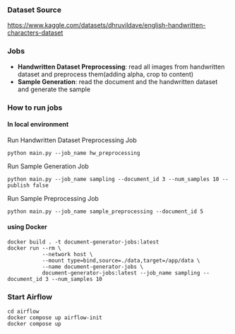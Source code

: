 ### Dataset Source
https://www.kaggle.com/datasets/dhruvildave/english-handwritten-characters-dataset

### Jobs
- <b>Handwritten Dataset Preprocessing</b>: read all images from handwritten dataset and preprocess them(adding alpha, crop to content)
- <b>Sample Generation</b>: read the document and the handwritten dataset and generate the sample


### How to run jobs

#### In local environment

Run Handwritten Dataset Preprocessing Job
```
python main.py --job_name hw_preprocessing
```

Run Sample Generation Job
```
python main.py --job_name sampling --document_id 3 --num_samples 10 --publish false
```

Run Sample Preprocessing Job
```
python main.py --job_name sample_preprocessing --document_id 5
```

#### using Docker
```
docker build . -t document-generator-jobs:latest
docker run --rm \
           --network host \
           --mount type=bind,source=./data,target=/app/data \
           --name document-generator-jobs \
           document-generator-jobs:latest --job_name sampling --document_id 3 --num_samples 10
```

### Start Airflow
```
cd airflow
docker compose up airflow-init
docker compose up
```